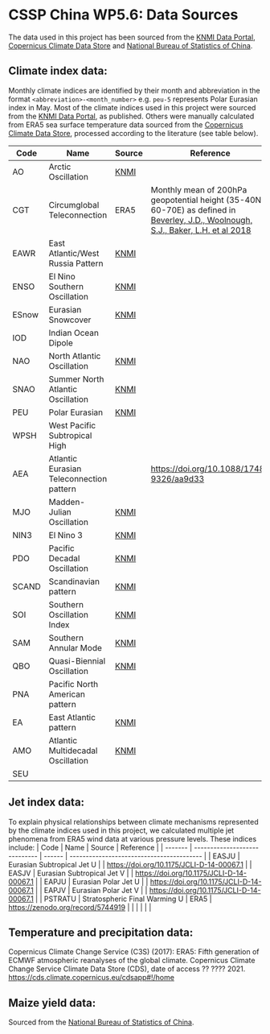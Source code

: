 # CSSP China WP5.6: Data Sources

The data used in this project has been sourced from the [KNMI Data Portal](https://climexp.knmi.nl/selectindex.cgi), [Copernicus Climate Data Store](https://cds.climate.copernicus.eu/cdsapp#!/home) and [National Bureau of Statistics of China](http://www.stats.gov.cn/english/).

## Climate index data:
Monthly climate indices are identified by their month and abbreviation in the format `<abbreviation>-<month_number>` e.g. `peu-5` represents Polar Eurasian index in May. Most of the climate indices used in this project were sourced from the [KNMI Data Portal](https://climexp.knmi.nl/selectindex.cgi), as published. Others were manually calculated from ERA5 sea surface temperature data sourced from the [Copernicus Climate Data Store](https://cds.climate.copernicus.eu/cdsapp#!/home), processed according to the literature (see table below).

| Code  | Name                                     | Source                                                                                        | Reference                                |
| ----- | ---------------------------------------- | --------------------------------------------------------------------------------------------- | ---------------------------------------- |
| AO    | Arctic Oscillation                       | [KNMI](https://climexp.knmi.nl/getindices.cgi?WMO=NCEPData/cpc_ao&STATION=AO_CPC)             |                                          |
| CGT   | Circumglobal Teleconnection              | ERA5                                                                                          | Monthly mean of 200hPa geopotential height (35-40N, 60-70E) as defined in [Beverley, J.D., Woolnough, S.J., Baker, L.H. et al 2018](https://doi.org/10.1007/s00382-018-4371-4)                                |
| EAWR  | East Atlantic/West Russia Pattern        | [KNMI](https://climexp.knmi.nl/getindices.cgi?WMO=NCEPData/cpc_ea_wr&STATION=CPC_EA/WR)                                                                                            |                                          |
| ENSO  | El Nino Southern Oscillation             | [KNMI](https://climexp.knmi.nl/getindices.cgi?WMO=UKMOData/hadisst1_nino3.4a&STATION=NINO3.4) |                                          |
| ESnow | Eurasian Snowcover                       |  [KNMI](https://climexp.knmi.nl/getindices.cgi?WMO=RutgersData/eurasia_snow&STATION=Eurasia_snow_cover)                                                                                             |                                          |
| IOD   | Indian Ocean Dipole                      |                                                                                               |                                          |
| NAO   | North Atlantic Oscillation               | [KNMI](https://climexp.knmi.nl/getindices.cgi?WMO=CRUData/nao&STATION=NAO-Gibraltar)          |                                          |
| SNAO  | Summer North Atlantic Oscillation        | [KNMI](https://climexp.knmi.nl/getindices.cgi?WMO=NCEPData/cpc_sca&STATION=CPC_SCA)           |                                          |
| PEU   | Polar Eurasian                           | [KNMI](https://climexp.knmi.nl/getindices.cgi?WMO=NCEPData/cpc_pol&STATION=CPC_POL)           |                                          |
| WPSH  | West Pacific Subtropical High            |                                                                                               |                                          |
| AEA   | Atlantic Eurasian Teleconnection pattern |                                                                                               | https://doi.org/10.1088/1748-9326/aa9d33 |
| MJO   | Madden-Julian Oscillation                | [KNMI](https://climexp.knmi.nl/getindices.cgi?WMO=NCEPData/cpc_mjo01_mean12&STATION=MJO_01)   |                                          |
| NIN3  | El Nino 3                                | [KNMI](https://climexp.knmi.nl/getindices.cgi?WMO=UKMOData/hadisst1_nino3a&STATION=NINO3)     |                                          |
| PDO   | Pacific Decadal Oscillation              |  [KNMI](https://climexp.knmi.nl/getindices.cgi?WMO=UWData/pdo&STATION=PDO)                                                                                             |                                          |
| SCAND | Scandinavian pattern                     | [KNMI](https://climexp.knmi.nl/getindices.cgi?WMO=NCEPData/cpc_sca&STATION=CPC_SCA)           |                                          |
| SOI   | Southern Oscillation Index               | [KNMI](https://climexp.knmi.nl/getindices.cgi?WMO=NCEPData/cpc_soi&STATION=SOI)               |                                          |
| SAM   | Southern Annular Mode                    | [KNMI](https://climexp.knmi.nl/getindices.cgi?WMO=BASData/bas_sam&STATION=BAS_SAM)            |                                          |
| QBO   | Quasi-Biennial Oscillation               | [KNMI](https://climexp.knmi.nl/getindices.cgi?WMO=NCEPNCAR40/nqbo&STATION=CDC_QBO)            |                                          |
| PNA   | Pacific North American pattern           |                                                                                               |                                          |
| EA    | East Atlantic pattern                    | [KNMI](https://climexp.knmi.nl/getindices.cgi?WMO=NCEPData/cpc_ea&STATION=CPC_EA)             |                                          |
| AMO   | Atlantic Multidecadal Oscillation        | [KNMI](https://climexp.knmi.nl/getindices.cgi?WMO=UKMOData/amo_hadsst_ts&STATION=AMO_hadsst)  |                                          |
| SEU   |                                          |                                                                                               |                                          |



## Jet index data:
To explain physical relationships between climate mechanisms represented by the climate indices used in this project, we calculated multiple jet phenomena from ERA5 wind data at various pressure levels. These indices include:
| Code    | Name                          | Source | Reference                                 |
| ------- | ----------------------------- | ------ | ----------------------------------------- |
| EASJU   | Eurasian Subtropical Jet U    |        | https://doi.org/10.1175/JCLI-D-14-00067.1 |
| EASJV   | Eurasian Subtropical Jet V    |        | https://doi.org/10.1175/JCLI-D-14-00067.1 |
| EAPJU   | Eurasian Polar Jet U          |        | https://doi.org/10.1175/JCLI-D-14-00067.1 |
| EAPJV   | Eurasian Polar Jet V          |        | https://doi.org/10.1175/JCLI-D-14-00067.1 |
| PSTRATU | Stratospheric Final Warming U | ERA5   | https://zenodo.org/record/5744919         |
|         |                               |        |                                           |




## Temperature and precipitation data:
Copernicus Climate Change Service (C3S) (2017): ERA5: Fifth generation of ECMWF atmospheric reanalyses of the global climate. Copernicus Climate Change Service Climate Data Store (CDS), date of access ?? ???? 2021. https://cds.climate.copernicus.eu/cdsapp#!/home

## Maize yield data:
Sourced from the [National Bureau of Statistics of China](http://www.stats.gov.cn/english/).


